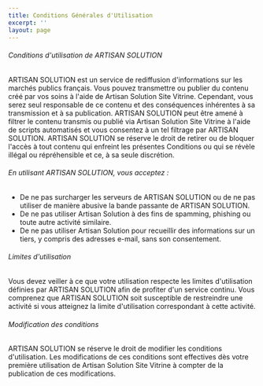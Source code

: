```yaml
---
title: Conditions Générales d'Utilisation
excerpt: ''
layout: page
---
```

###### Conditions d'utilisation de ARTISAN SOLUTION

ARTISAN SOLUTION est un service de rediffusion d'informations sur les marchés publics français. 
Vous pouvez transmettre ou publier du contenu créé par vos soins à l'aide de Artisan Solution Site Vitrine. Cependant, vous serez seul responsable de ce contenu et des conséquences inhérentes à sa transmission et à sa publication. ARTISAN SOLUTION peut être amené à filtrer le contenu transmis ou publié via Artisan Solution Site Vitrine à l'aide de scripts automatisés et vous consentez à un tel filtrage par ARTISAN SOLUTION. ARTISAN SOLUTION se réserve le droit de retirer ou de bloquer l'accès à tout contenu qui enfreint les présentes Conditions ou qui se révèle illégal ou répréhensible et ce, à sa seule discrétion.

###### En utilisant ARTISAN SOLUTION, vous acceptez :

* De ne pas surcharger les serveurs de ARTISAN SOLUTION ou de ne pas utiliser de manière abusive la bande passante de ARTISAN SOLUTION.
* De ne pas utiliser Artisan Solution à des fins de spamming, phishing ou toute autre activité similaire.
* De ne pas utiliser Artisan Solution pour recueillir des informations sur un tiers, y compris des adresses e-mail, sans son consentement.

###### Limites d'utilisation

Vous devez veiller à ce que votre utilisation respecte les limites d'utilisation définies par ARTISAN SOLUTION afin de profiter d'un service continu. Vous comprenez que ARTISAN SOLUTION soit susceptible de restreindre une activité si vous atteignez la limite d'utilisation correspondant à cette activité.

###### Modification des conditions

ARTISAN SOLUTION se réserve le droit de modifier les conditions d'utilisation. Les modifications de ces conditions sont effectives dès votre première utilisation de Artisan Solution Site Vitrine à compter de la publication de ces modifications.
